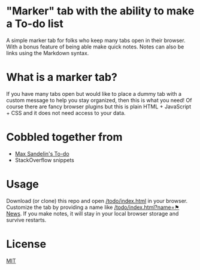 # "Marker" tab with the ability to make a To-do list
A simple marker tab for folks who keep many tabs open in their browser. With a bonus feature of being able make quick notes. Notes can also be links using the Markdown syntax.

# What is a marker tab?
If you have many tabs open but would like to place a dummy tab with a custom message to help you stay organized, then this is what you need! Of course there are fancy browser plugins but this is plain HTML + JavaScript + CSS and it does not need access to your data.

# Cobbled together from
 * [Max Sandelin's To-do](https://github.com/themaxsandelin/todo)
 * StackOverflow snippets

# Usage
Download (or clone) this repo and open [<somewhere-on-disk>/todo/index.html](index.html) in your browser. Customize the tab by providing a name like [<somewhere-on-disk>/todo/index.html?name=⚑ News](index.html). If you make notes, it will stay in your local browser storage and survive restarts.

# License
[MIT](LICENSE.md)
